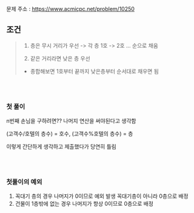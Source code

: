 문제 주소 : https://www.acmicpc.net/problem/10250


##  조건  

> 1) 층은 무시 거리가 우선 -> 각 층 1호 -> 2호 ... 순으로 채움
> 
> 2) 같은 거리라면 낮은 층 우선   
> 
> * 종합해보면 1호부터 끝까지 낮은층부터 순서대로 채우면 됨 

<br/>
<br/>




###  첫 풀이 

n번째 손님을 구하려면??
나머지 연산을 써야된다고 생각함

(고객수/호텔의 층수) = 호수, (고객수%호텔의 층수) =  층 

이렇게 간단하게 생각하고 제출했다가 당연히 틀림 

<br/>
<br/>

###  첫풀이의 예외  
1) 꼭대기 층의 경우 나머지가 0이므로 예외 발생 꼭대기층이 아니라 0층으로 배정
2) 건물이 1층밖에 없는 경우 나머지가 항상 0이므로 0층으로 배정
